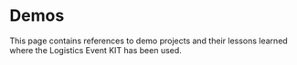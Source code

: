 # Demos

This page contains references to demo projects and their lessons learned where the Logistics Event KIT has been used.
